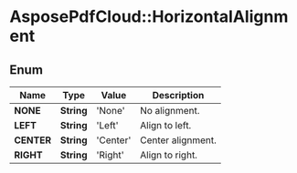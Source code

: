 ﻿# AsposePdfCloud::HorizontalAlignment


## Enum
Name | Type | Value | Description
------------ | ------------- | ------------- | -------------
**NONE** | **String** | 'None' | No alignment.
**LEFT** | **String** | 'Left' | Align to left.
**CENTER** | **String** | 'Center' | Center alignment.
**RIGHT** | **String** | 'Right' | Align to right.




